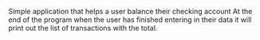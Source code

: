 Simple application that helps a user balance their checking account At the end of the program when the user has finished entering in their data it will print out the list of transactions with the total.
